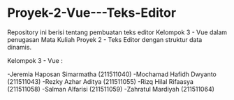 # Proyek-2-Vue---Teks-Editor

Repository ini berisi tentang pembuatan teks editor Kelompok 3 - Vue  dalam penugasan Mata Kuliah Proyek 2 - Teks Editor dengan struktur data dinamis.

Kelompok 3 - Vue :

-Jeremia Haposan Simarmatha (211511040)
-Mochamad Hafidh Dwyanto (211511043)
-Rezky Azhar Aditya (211511055)
-Rizq Hilal Rifaasya (211511058)
-Salman Alfarisi (211511059)
-Zahratul Mardiyah (211511064)
